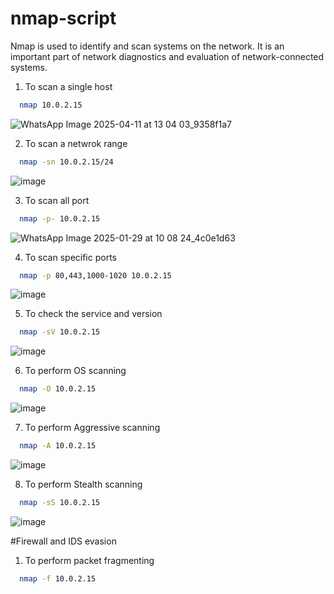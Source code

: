# nmap-script
Nmap is used to identify and scan systems on the network. It is an important part of network diagnostics and evaluation of network-connected systems.


1. To scan a single host

```bash
  nmap 10.0.2.15
```
![WhatsApp Image 2025-04-11 at 13 04 03_9358f1a7](https://github.com/user-attachments/assets/79100a3e-04eb-47b9-ae96-6d73439a7161)


2. To scan a netwrok range

```bash
  nmap -sn 10.0.2.15/24
```
![image](https://github.com/user-attachments/assets/c4f39c15-9445-4c7e-91a7-adca64a6aab7)

3. To scan all port

```bash
  nmap -p- 10.0.2.15
```
![WhatsApp Image 2025-01-29 at 10 08 24_4c0e1d63](https://github.com/user-attachments/assets/f9757491-bc86-4908-90c7-ae3d1ca7169e)


4. To scan specific ports

```bash
  nmap -p 80,443,1000-1020 10.0.2.15
```
![image](https://github.com/user-attachments/assets/df298b0e-be5f-46c8-bc49-84d7fe33edf9)


5. To check the service and version

```bash
  nmap -sV 10.0.2.15
```
![image](https://github.com/user-attachments/assets/ee3db2d1-8c10-44e6-b62c-cb14ca20df54)


6. To perform OS scanning

```bash
  nmap -O 10.0.2.15
```
![image](https://github.com/user-attachments/assets/406e0c17-8063-4e8c-ac76-b454d8bf3fa6)


7. To perform Aggressive scanning

```bash
  nmap -A 10.0.2.15
```
![image](https://github.com/user-attachments/assets/1a942ea8-d6cc-4789-9b54-553fd8f8bd43)


8. To perform Stealth scanning

```bash
  nmap -sS 10.0.2.15
```
![image](https://github.com/user-attachments/assets/cede8099-4c03-4167-8bc9-14e655d08d2c)

#Firewall and IDS evasion

1. To perform packet fragmenting 

```bash
  nmap -f 10.0.2.15
```











